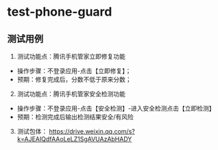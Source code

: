 # test-phone-guard
## 测试用例
1. 测试功能点：腾讯手机管家立即修复功能
- 操作步骤：不登录应用-点击【立即修复】；
- 预期：修复完成后，分数不低于原来分数；
2. 测试功能点：腾讯手机管家安全检测功能
- 操作步骤：不登录应用-点击【安全检测】-进入安全检测点击【立即检测】
- 预期：检测完成后输出检测结果安全/有风险
3. 测试包体：
    https://drive.weixin.qq.com/s?k=AJEAIQdfAAoLeLZ1SgAVUAzAbHADY
